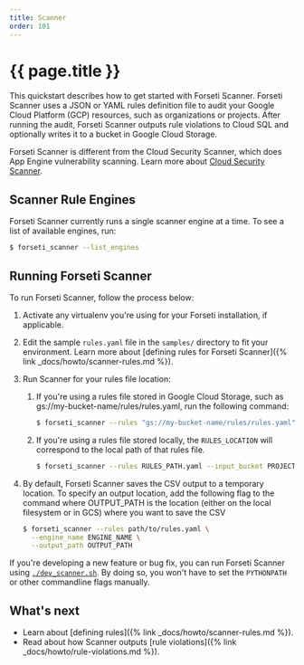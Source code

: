 ```yaml
---
title: Scanner
order: 101
---
```

# {{ page.title }}

This quickstart describes how to get started with Forseti Scanner. Forseti
Scanner uses a JSON or YAML rules definition file to audit your Google Cloud
Platform (GCP) resources, such as organizations or projects. After running the
audit, Forseti Scanner outputs rule violations to Cloud SQL and optionally
writes it to a bucket in Google Cloud Storage.

Forseti Scanner is different from the Cloud Security Scanner, which does App
Engine vulnerability scanning. Learn more about
[Cloud Security Scanner](https://cloud.google.com/security-scanner/).

## Scanner Rule Engines

Forseti Scanner currently runs a single scanner engine at a time. To see a list of 
available engines, run:

```bash
$ forseti_scanner --list_engines
```

## Running Forseti Scanner

To run Forseti Scanner, follow the process below:

  1. Activate any virtualenv you're using for your Forseti installation,
  if applicable.

  1. Edit the sample `rules.yaml` file in the `samples/` directory to fit your
  environment. Learn more about
  [defining rules for Forseti Scanner]({% link _docs/howto/scanner-rules.md %}).

  1. Run Scanner for your rules file location:

     1. If you're using a rules file stored in Google Cloud Storage, such as
      gs://my-bucket-name/rules/rules.yaml, run the following command:

          ```bash
          $ forseti_scanner --rules "gs://my-bucket-name/rules/rules.yaml"
          ```

     1. If you're using a rules file stored locally, the `RULES_LOCATION` will
      correspond to the local path of that rules file.
      
          ```bash
          $ forseti_scanner --rules RULES_PATH.yaml --input_bucket PROJECT_ID
          ```

  1. By default, Forseti Scanner saves the CSV output to a temporary location.
  To specify an output location, add the following flag to the command
  where OUTPUT_PATH is the location (either on the local filesystem or in GCS)
  where you want to save the CSV

      ```bash
      $ forseti_scanner --rules path/to/rules.yaml \
        --engine_name ENGINE_NAME \
        --output_path OUTPUT_PATH
      ```

If you're developing a new feature or bug fix, you can run Forseti Scanner
using [`./dev_scanner.sh`](https://github.com/GoogleCloudPlatform/forseti-security/blob/master/samples/scanner/dev_scanner.sh.sample).
By doing so, you won't have to set the `PYTHONPATH` or other commandline flags
manually.

## What's next

- Learn about [defining rules]({% link _docs/howto/scanner-rules.md %}).
- Read about how Scanner outputs [rule violations]({% link _docs/howto/rule-violations.md %}).
